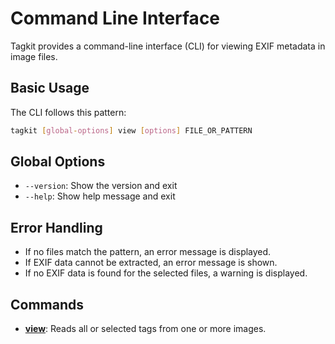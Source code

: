 # Command Line Interface

Tagkit provides a command-line interface (CLI) for viewing EXIF metadata in image files.

## Basic Usage

The CLI follows this pattern:

```bash
tagkit [global-options] view [options] FILE_OR_PATTERN
```

## Global Options

- `--version`: Show the version and exit
- `--help`: Show help message and exit

## Error Handling

- If no files match the pattern, an error message is displayed.
- If EXIF data cannot be extracted, an error message is shown.
- If no EXIF data is found for the selected files, a warning is displayed.

## Commands

- **[view](./basic_reading.md)**: Reads all or selected tags from one or more images.
